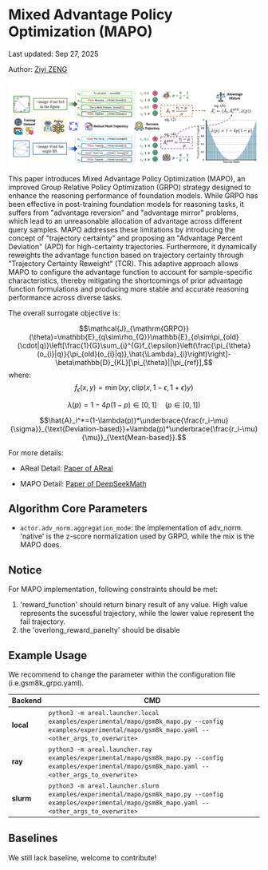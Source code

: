 # Mixed Advantage Policy Optimization (MAPO)

Last updated: Sep 27, 2025

Author: [Ziyi ZENG](https://github.com/ZiyiTsang)

![alt text](../figures/MAPO.jpg)

This paper introduces Mixed Advantage Policy Optimization (MAPO), an improved Group Relative Policy Optimization (GRPO) strategy designed to enhance the reasoning performance of foundation models. While GRPO has been effective in post-training foundation models for reasoning tasks, it suffers from "advantage reversion" and "advantage mirror" problems, which lead to an unreasonable allocation of advantage across different query samples. MAPO addresses these limitations by introducing the concept of "trajectory certainty" and proposing an "Advantage Percent Deviation" (APD) for high-certainty trajectories. Furthermore, it dynamically reweights the advantage function based on trajectory certainty through "Trajectory Certainty Reweight" (TCR). This adaptive approach allows MAPO to configure the advantage function to account for sample-specific characteristics, thereby mitigating the shortcomings of prior advantage function formulations and producing more stable and accurate reasoning performance across diverse tasks.

The overall surrogate objective is:


$$\mathcal{J}_{\mathrm{GRPO}}(\theta)=\mathbb{E}_{q\sim\rho_{Q}}\mathbb{E}_{o\sim\pi_{old}(\cdot|q)}\left[\frac{1}{G}\sum_{i}^{G}f_{\epsilon}\left(\frac{\pi_{\theta}(o_{i}|q)}{\pi_{old}(o_{i}|q)},\hat{\Lambda}_{i}\right)\right]-\beta\mathbb{D}_{KL}[\pi_{\theta}||\pi_{ref}],$$
where:
$$f_\epsilon(x,y)=\min(xy,\mathrm{clip}(x,1-\epsilon,1+\epsilon)y)$$

$$\lambda(p)=1-4p(1-p)\in[0,1]\quad(p\in[0,1])$$

$$\hat{A}_i^*=(1-\lambda(p))*\underbrace{\frac{r_i-\mu}{\sigma}}_{\text{Deviation-based}}+\lambda(p)*\underbrace{\frac{r_i-\mu}{\mu}}_{\text{Mean-based}}.$$


For more details:

- AReal Detail: [Paper of AReal](https://arxiv.org/abs/2505.24298)

- MAPO Detail: [Paper of DeepSeekMath](https://arxiv.org/abs/2509.18849v3)

## Algorithm Core Parameters

- `actor.adv_norm.aggregation_mode`: the implementation of adv_norm. 'native' is the z-score normalization used by GRPO, while the mix is the MAPO does.

## Notice
For MAPO implementation, following constraints should be met:

1. 'reward_function' should return binary result of any value. High value represents the sucessful trajectory, while the lower value represent the fail trajectory.
2. the 'overlong_reward_panelty' should be disable


## Example Usage

We recommend to change the parameter within the configuration file
(i.e.gsm8k_grpo.yaml).

| Backend   | CMD                                                                                                                              |
| --------- | -------------------------------------------------------------------------------------------------------------------------------- |
| **local** | `python3 -m areal.launcher.local examples/experimental/mapo/gsm8k_mapo.py --config examples/experimental/mapo/gsm8k_mapo.yaml --<other_args_to_overwrite>` |
| **ray**   | `python3 -m areal.launcher.ray examples/experimental/mapo/gsm8k_mapo.py --config examples/experimental/mapo/gsm8k_mapo.yaml --<other_args_to_overwrite>`   |
| **slurm** | `python3 -m areal.launcher.slurm examples/experimental/mapo/gsm8k_mapo.py --config examples/experimental/mapo/gsm8k_mapo.yaml --<other_args_to_overwrite>` |

## Baselines

We still lack baseline, welcome to contribute!
